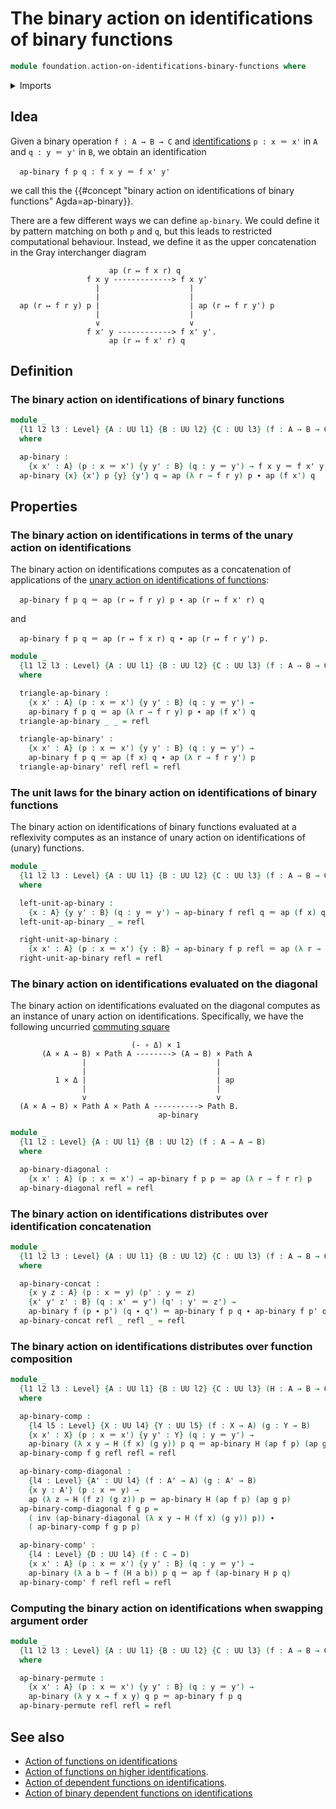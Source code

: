 # The binary action on identifications of binary functions

```agda
module foundation.action-on-identifications-binary-functions where
```

<details><summary>Imports</summary>

```agda
open import foundation.action-on-identifications-functions
open import foundation.universe-levels

open import foundation-core.identity-types
```

</details>

## Idea

Given a binary operation `f : A → B → C` and
[identifications](foundation-core.identity-types.md) `p : x ＝ x'` in `A` and
`q : y ＝ y'` in `B`, we obtain an identification

```text
  ap-binary f p q : f x y ＝ f x' y'
```

we call this the
{{#concept "binary action on identifications of binary functions" Agda=ap-binary}}.

There are a few different ways we can define `ap-binary`. We could define it by
pattern matching on both `p` and `q`, but this leads to restricted computational
behaviour. Instead, we define it as the upper concatenation in the Gray
interchanger diagram

```text
                      ap (r ↦ f x r) q
                 f x y -------------> f x y'
                   |                    |
                   |                    |
  ap (r ↦ f r y) p |                    | ap (r ↦ f r y') p
                   |                    |
                   ∨                    ∨
                 f x' y ------------> f x' y'.
                      ap (r ↦ f x' r) q
```

## Definition

### The binary action on identifications of binary functions

```agda
module _
  {l1 l2 l3 : Level} {A : UU l1} {B : UU l2} {C : UU l3} (f : A → B → C)
  where

  ap-binary :
    {x x' : A} (p : x ＝ x') {y y' : B} (q : y ＝ y') → f x y ＝ f x' y'
  ap-binary {x} {x'} p {y} {y'} q = ap (λ r → f r y) p ∙ ap (f x') q
```

## Properties

### The binary action on identifications in terms of the unary action on identifications

The binary action on identifications computes as a concatenation of applications
of the
[unary action on identifications of functions](foundation.action-on-identifications-functions.md):

```text
  ap-binary f p q ＝ ap (r ↦ f r y) p ∙ ap (r ↦ f x' r) q
```

and

```text
  ap-binary f p q ＝ ap (r ↦ f x r) q ∙ ap (r ↦ f r y') p.
```

```agda
module _
  {l1 l2 l3 : Level} {A : UU l1} {B : UU l2} {C : UU l3} (f : A → B → C)
  where

  triangle-ap-binary :
    {x x' : A} (p : x ＝ x') {y y' : B} (q : y ＝ y') →
    ap-binary f p q ＝ ap (λ r → f r y) p ∙ ap (f x') q
  triangle-ap-binary _ _ = refl

  triangle-ap-binary' :
    {x x' : A} (p : x ＝ x') {y y' : B} (q : y ＝ y') →
    ap-binary f p q ＝ ap (f x) q ∙ ap (λ r → f r y') p
  triangle-ap-binary' refl refl = refl
```

### The unit laws for the binary action on identifications of binary functions

The binary action on identifications of binary functions evaluated at a
reflexivity computes as an instance of unary action on identifications of
(unary) functions.

```agda
module _
  {l1 l2 l3 : Level} {A : UU l1} {B : UU l2} {C : UU l3} (f : A → B → C)
  where

  left-unit-ap-binary :
    {x : A} {y y' : B} (q : y ＝ y') → ap-binary f refl q ＝ ap (f x) q
  left-unit-ap-binary _ = refl

  right-unit-ap-binary :
    {x x' : A} (p : x ＝ x') {y : B} → ap-binary f p refl ＝ ap (λ r → f r y) p
  right-unit-ap-binary refl = refl
```

### The binary action on identifications evaluated on the diagonal

The binary action on identifications evaluated on the diagonal computes as an
instance of unary action on identifications. Specifically, we have the following
uncurried [commuting square](foundation-core.commuting-squares-of-maps.md)

```text
                           (- ∘ Δ) × 1
       (A × A → B) × Path A --------> (A → B) × Path A
                |                             |
                |                             |
          1 × Δ |                             | ap
                |                             |
                v                             v
  (A × A → B) × Path A × Path A ----------> Path B.
                                 ap-binary
```

```agda
module _
  {l1 l2 : Level} {A : UU l1} {B : UU l2} (f : A → A → B)
  where

  ap-binary-diagonal :
    {x x' : A} (p : x ＝ x') → ap-binary f p p ＝ ap (λ r → f r r) p
  ap-binary-diagonal refl = refl
```

### The binary action on identifications distributes over identification concatenation

```agda
module _
  {l1 l2 l3 : Level} {A : UU l1} {B : UU l2} {C : UU l3} (f : A → B → C)
  where

  ap-binary-concat :
    {x y z : A} (p : x ＝ y) (p' : y ＝ z)
    {x' y' z' : B} (q : x' ＝ y') (q' : y' ＝ z') →
    ap-binary f (p ∙ p') (q ∙ q') ＝ ap-binary f p q ∙ ap-binary f p' q'
  ap-binary-concat refl _ refl _ = refl
```

### The binary action on identifications distributes over function composition

```agda
module _
  {l1 l2 l3 : Level} {A : UU l1} {B : UU l2} {C : UU l3} (H : A → B → C)
  where

  ap-binary-comp :
    {l4 l5 : Level} {X : UU l4} {Y : UU l5} (f : X → A) (g : Y → B)
    {x x' : X} (p : x ＝ x') {y y' : Y} (q : y ＝ y') →
    ap-binary (λ x y → H (f x) (g y)) p q ＝ ap-binary H (ap f p) (ap g q)
  ap-binary-comp f g refl refl = refl

  ap-binary-comp-diagonal :
    {l4 : Level} {A' : UU l4} (f : A' → A) (g : A' → B)
    {x y : A'} (p : x ＝ y) →
    ap (λ z → H (f z) (g z)) p ＝ ap-binary H (ap f p) (ap g p)
  ap-binary-comp-diagonal f g p =
    ( inv (ap-binary-diagonal (λ x y → H (f x) (g y)) p)) ∙
    ( ap-binary-comp f g p p)

  ap-binary-comp' :
    {l4 : Level} {D : UU l4} (f : C → D)
    {x x' : A} (p : x ＝ x') {y y' : B} (q : y ＝ y') →
    ap-binary (λ a b → f (H a b)) p q ＝ ap f (ap-binary H p q)
  ap-binary-comp' f refl refl = refl
```

### Computing the binary action on identifications when swapping argument order

```agda
module _
  {l1 l2 l3 : Level} {A : UU l1} {B : UU l2} {C : UU l3} (f : A → B → C)
  where

  ap-binary-permute :
    {x x' : A} (p : x ＝ x') {y y' : B} (q : y ＝ y') →
    ap-binary (λ y x → f x y) q p ＝ ap-binary f p q
  ap-binary-permute refl refl = refl
```

## See also

- [Action of functions on identifications](foundation.action-on-identifications-functions.md)
- [Action of functions on higher identifications](foundation.action-on-higher-identifications-functions.md).
- [Action of dependent functions on identifications](foundation.action-on-identifications-dependent-functions.md).
- [Action of binary dependent functions on identifications](foundation.action-on-identifications-binary-dependent-functions.md)
